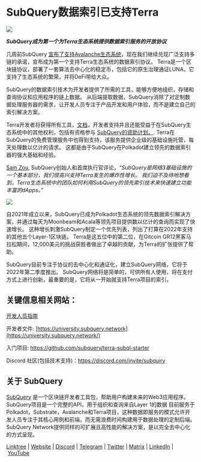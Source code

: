 # SubQuery数据索引已支持Terra

![](subQuery成为第一个为Terra生态系统提供数据索引服务的开放协议)

***SubQuery成为第一个为Terra生态系统提供数据索引服务的开放协议***

几周前SubQuery [宣布了支持Avalanche生态系统](https://subquery.medium.com/subquery-expands-its-data-indexing-solution-to-support-avalanche-53449b6ebc7b)，现在我们继续兑现广泛支持多链的承诺，宣布成为第一个支持Terra生态系统的数据索引协议。 Terra是一个区块链协议，部署了一套算法去中心化的稳定币，包括它的原生治理通证LUNA，它支持了生态系统的繁荣，并将DeFi带给大众。

SubQuery的数据索引技术为开发者提供了所需的工具，能够方便地组织，存储和查询协议和应用程序的链上数据。 从后端提取数据，SubQuery消除了对定制数据处理服务器的需求，让开发人员专注于产品开发和用户体验，而不是建立自己的索引解决方案。

Terra开发者将获得所有工具，[文档](https://doc.subquery.network/)，开发者支持并且还能受益于在SubQuery生态系统中的其他权利，包括有资格参与 [SubQuery的资助计划。](https://subquery.network/grants). Terra在SubQuery的免费管理服务中也得到支持，该服务提供企业级的基础设施托管，每天处理数以亿计的请求。 这都是由于SubQuery在Polkadot建立领先的数据索引器的强大基础和经验。

[Sam Zou](https://twitter.com/zoujialiu), SubQuery创始人和首席执行官评论，*“SubQuery是网络3基础设施的一个基本部分，我们很高兴支持Terra发生的爆炸性增长。 我们迫不及待地想看到，Terra生态系统中的团队如何利用SubQuery的领先索引技术来快速建立功能丰富的dApps。”*

![](https://miro.medium.com/max/1400/0*DEsRCNOk0NL15vZU)

自2021年成立以来，SubQuery已成为Polkadot生态系统的领先数据索引解决方案，并通过每天为Moonbeam和Acala等领先项目提供数以亿计的查询而实现了快速增长。 这种增长刺激SubQuery制定一个优先列表，列出了打算在2022年支持的其他五个Layer-1区块链。 Terra是这五位中的第二位，在Gitcoin GR12黑客马拉松期间，12,000美元的挑战获胜者做出了卓越的贡献，为Terra的扩张提供了帮助。

SubQuery目前专注于协议的去中心化和通证化，建立SubQuery网络，它将于2022年第二季度推出。 SubQuery网络将是简单的，可供所有人使用，将在支付方式上进行创新，最重要的是，它将从一开始就支持Terra项目的索引。

## 关键信息相关网站：

[开发人员指南](./20220510-terra-developer-guide.md)

开发者文件: [https://university.subquery.network](https://university.subquery.network/)

入门项目: https://github.com/subquery/terra-subql-starter

Discord 社区(包括技术支持)：https://discord.com/invite/subquiry

## 关于 SubQuery

[SubQuery](https://subquery.network/) 是一个区块链开发者工具包，帮助用户构建未来的Web3应用程序。 SubQuery项目是一个完整的API，用于组织和查询来自Layer 1的数据 目前服务于Polkadot，Substrate，Avalanche和Terra项目，这种数据即服务的模式允许开发人员专注于其核心用例和前端，而无需浪费时间构建用于数据处理的定制后端。 SubQuery Network提供同样的可扩展且高性能的解决方案，是以完全去中心化的方式呈现。

​​[Linktree](https://linktr.ee/subquerynetwork) | [Website](https://subquery.network/) | [Discord](https://discord.com/invite/78zg8aBSMG) | [Telegram](https://t.me/subquerynetwork) | [Twitter](https://twitter.com/subquerynetwork) | [Matrix](https://matrix.to/#/#subquery:matrix.org) | [LinkedIn](https://www.linkedin.com/company/subquery) | [YouTube](https://www.youtube.com/channel/UCi1a6NUUjegcLHDFLr7CqLw)
